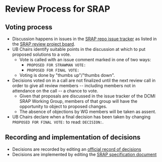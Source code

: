# Review Process for SRAP

## Voting process
- Discussion happens in issues in the [SRAP repo issue tracker](https://github.com/dcmi/dc-srap/issues) as listed in the [SRAP review project board](https://github.com/orgs/dcmi/projects/4/views/1).
- UB Chairs identify suitable points in the discussion at which to put proposed solutions to a vote.
  - Vote is called with an issue comment marked in one of two ways:
    - `PROPOSED FOR STRAWMAN VOTE:`
    - `PROPOSED FOR FINAL VOTE:`
  - Voting is done by "thumbs up"/"thumbs down".
- Decisions voted on in a call are not finalized until the next review call in order to give all review members -- including members not in attendance on the call -- a chance to vote.
  - Given that proposals are discussed in the issue tracker of the DCMI SRAP Working Group, members of that group will have the opportunity to object to proposed changes. 
  - The absence of objections by WG members will be taken as assent.
- UB Chairs declare when a final decision has been taken by changing `PROPOSED FOR FINAL VOTE:` to read: `DECISION:`.

## Recording and implementation of decisions
- Decisions are recorded by editing an [official record of decisions](https://github.com/dcmi/usage/blob/master/reviews/srap/decisions.md)
- Decisions are implemented by editing the [SRAP specification document](https://dcmi.github.io/dc-srap/srap-profile)
